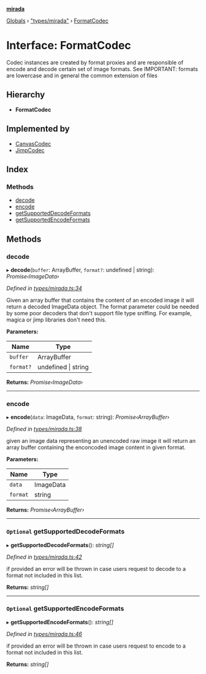 **[mirada](../README.md)**

[Globals](../README.md) › ["types/mirada"](../modules/_types_mirada_.md) › [FormatCodec](_types_mirada_.formatcodec.md)

# Interface: FormatCodec

Codec instances are created by format proxies and are responsible of encode and decode certain set of image formats. See
IMPORTANT: formats are lowercase and in general the common extension of files

## Hierarchy

* **FormatCodec**

## Implemented by

* [CanvasCodec](../classes/_format_canvascodec_.canvascodec.md)
* [JimpCodec](../classes/_format_jimpcodec_.jimpcodec.md)

## Index

### Methods

* [decode](_types_mirada_.formatcodec.md#decode)
* [encode](_types_mirada_.formatcodec.md#encode)
* [getSupportedDecodeFormats](_types_mirada_.formatcodec.md#optional-getsupporteddecodeformats)
* [getSupportedEncodeFormats](_types_mirada_.formatcodec.md#optional-getsupportedencodeformats)

## Methods

###  decode

▸ **decode**(`buffer`: ArrayBuffer, `format?`: undefined | string): *Promise‹ImageData›*

*Defined in [types/mirada.ts:34](https://github.com/cancerberoSgx/mirada/blob/19d9b36/mirada/src/types/mirada.ts#L34)*

Given an array buffer that contains the content of an encoded image it will return a
decoded ImageData object. The format parameter could be needed by some poor decoders
that don't support file type sniffing. For example, magica or jimp libraries don't need this.

**Parameters:**

Name | Type |
------ | ------ |
`buffer` | ArrayBuffer |
`format?` | undefined \| string |

**Returns:** *Promise‹ImageData›*

___

###  encode

▸ **encode**(`data`: ImageData, `format`: string): *Promise‹ArrayBuffer›*

*Defined in [types/mirada.ts:38](https://github.com/cancerberoSgx/mirada/blob/19d9b36/mirada/src/types/mirada.ts#L38)*

given an image data representing an unencoded raw image it will return an array buffer containing the enconcoded image content in given format.

**Parameters:**

Name | Type |
------ | ------ |
`data` | ImageData |
`format` | string |

**Returns:** *Promise‹ArrayBuffer›*

___

### `Optional` getSupportedDecodeFormats

▸ **getSupportedDecodeFormats**(): *string[]*

*Defined in [types/mirada.ts:42](https://github.com/cancerberoSgx/mirada/blob/19d9b36/mirada/src/types/mirada.ts#L42)*

if provided an error will be thrown in case users request to decode to a format not included in this list.

**Returns:** *string[]*

___

### `Optional` getSupportedEncodeFormats

▸ **getSupportedEncodeFormats**(): *string[]*

*Defined in [types/mirada.ts:46](https://github.com/cancerberoSgx/mirada/blob/19d9b36/mirada/src/types/mirada.ts#L46)*

if provided an error will be thrown in case users request to encode to a format not included in this list.

**Returns:** *string[]*